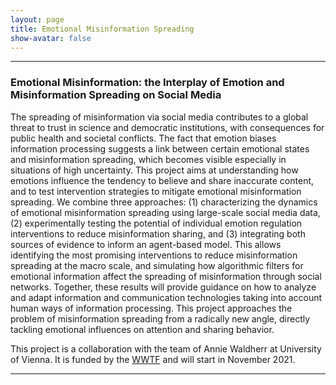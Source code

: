 ```yaml
---
layout: page
title: Emotional Misinformation Spreading
show-avatar: false
---
```


___


### Emotional Misinformation: the Interplay of Emotion and Misinformation Spreading on Social Media

The spreading of misinformation via social media contributes to a global threat to trust in science and democratic institutions, with consequences for public health and societal conflicts. The fact that emotion biases information processing suggests a link between certain emotional states and misinformation spreading, which becomes visible especially in situations of high uncertainty. This project aims at understanding how emotions influence the tendency to believe and share inaccurate content, and to test intervention strategies to mitigate emotional misinformation spreading. We combine three approaches: (1) characterizing the dynamics of emotional misinformation spreading using large-scale social media data, (2) experimentally testing the potential of individual emotion regulation interventions to reduce misinformation sharing, and (3) integrating both sources of evidence to inform an agent-based model. This allows identifying the most promising interventions to reduce misinformation spreading at the macro scale, and simulating how algorithmic filters for emotional information affect the spreading of misinformation through social networks. Together, these results will provide guidance on how to analyze and adapt information and communication technologies taking into account human ways of information processing. This project approaches the problem of misinformation spreading from a radically new angle, directly tackling emotional influences on attention and sharing behavior. 

This project is a collaboration with the team of Annie Waldherr at University of Vienna. It is funded by the [WWTF](https://wwtf.at/programmes/information_communication/#ICT20) and will start in November 2021. 

___


